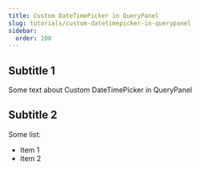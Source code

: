 ```yaml
---
title: Custom DateTimePicker in QueryPanel
slug: tutorials/custom-datetimepicker-in-querypanel
sidebar:
  order: 100
---
```


## Subtitle 1
Some text about Custom DateTimePicker in QueryPanel

## Subtitle 2
Some list:
 * Item 1
 * Item 2
